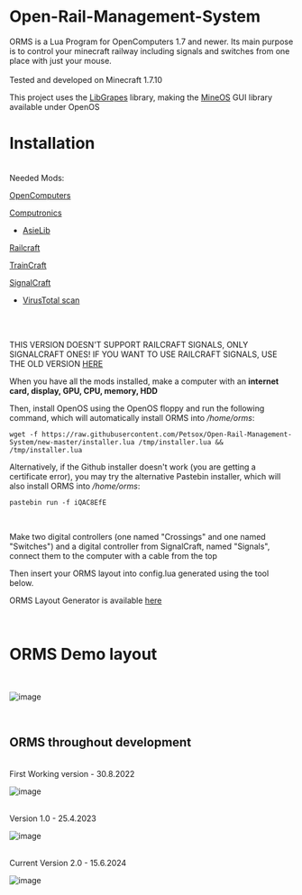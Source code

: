 # Open-Rail-Management-System

ORMS is a Lua Program for OpenComputers 1.7 and newer. Its main purpose is to control your minecraft railway including signals and switches from one place with just your mouse.
</br>
</br>
Tested and developed on Minecraft 1.7.10

This project uses the [LibGrapes](https://github.com/ApelSoftCorp/LibGrapes) library, making the [MineOS](https://github.com/IgorTimofeev/MineOS) GUI library available under OpenOS

# Installation
</br>
Needed Mods:

  [OpenComputers](https://www.curseforge.com/minecraft/mc-mods/opencomputers)
  
  [Computronics](https://github.com/Petsox/Computronics_Ctyrk4_Edition/tree/master)

   - [AsieLib](https://wiki.vexatos.com/wiki:computronics)

  [Railcraft](https://github.com/Petsox/Railcraft-mc-1.7.10)
  
  [TrainCraft](https://www.curseforge.com/minecraft/mc-mods/traincraft)

  [SignalCraft](https://pixeldrain.com/u/8bFEUxvG)
   - [VirusTotal scan](https://www.virustotal.com/gui/file/63362a784ea69233104f196080acf7555494f3e0c5005445612f16a139657969?nocache=1)
  
  </br>
  
</br>

THIS VERSION DOESN'T SUPPORT RAILCRAFT SIGNALS, ONLY SIGNALCRAFT ONES! IF YOU WANT TO USE RAILCRAFT SIGNALS, USE THE OLD VERSION [HERE](https://github.com/Petsox/Open-Rail-Management-System/tree/master)

When you have all the mods installed, make a computer with an <b>internet card, display, GPU, CPU, memory, HDD</b>

Then, install OpenOS using the OpenOS floppy and run the following command, which will automatically install ORMS into <i>/home/orms</i>:

	wget -f https://raw.githubusercontent.com/Petsox/Open-Rail-Management-System/new-master/installer.lua /tmp/installer.lua && /tmp/installer.lua

 Alternatively, if the Github installer doesn't work (you are getting a certificate error), you may try the alternative Pastebin installer, which will also install ORMS into <i>/home/orms</i>:

 	pastebin run -f iQAC8EfE
</br>

Make two digital controllers (one named "Crossings" and one named "Switches") and a digital controller from SignalCraft, named "Signals", connect them to the computer with a cable from the top

Then insert your ORMS layout into config.lua generated using the tool below.

ORMS Layout Generator is available [here](https://petsox.github.io/ORMS-Layout-Generator-Web-Edition/)

  </br>

# ORMS Demo layout
</br>

![image](https://github.com/Petsox/Open-Rail-Management-System/assets/63014892/c02e977b-5c90-49ea-98ce-b39681ebc592)

</br>

## ORMS throughout development
</br>
First Working version - 30.8.2022

![image](https://user-images.githubusercontent.com/92917981/234371577-79d61228-f193-4e25-810f-d66f4bd9d922.png)

</br>
Version 1.0 - 25.4.2023</br>

![image](https://user-images.githubusercontent.com/92917981/234370757-6332b3ea-0772-49a6-95ee-f9b95d0bb5ae.png)

</br>
Current Version 2.0 - 15.6.2024</br>

![image](https://github.com/Petsox/Open-Rail-Management-System/assets/63014892/c02e977b-5c90-49ea-98ce-b39681ebc592)
